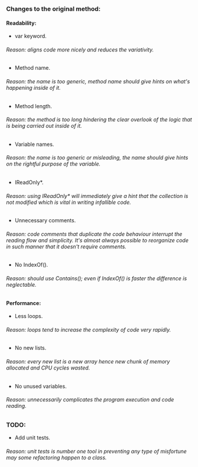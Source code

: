 ### Changes to the original method:

#### Readability:
- var keyword.
###### Reason: aligns code more nicely and reduces the variativity.
- Method name.
###### Reason: the name is too generic, method name should give hints on what's happening inside of it.
- Method length.
###### Reason: the method is too long hindering the clear overlook of the logic that is being carried out inside of it.
- Variable names.
###### Reason: the name is too generic or misleading, the name should give hints on the rightful purpose of the variable.
- IReadOnly*.
###### Reason: using IReadOnly* will immediately give a hint that the collection is not modified which is vital in writing infallible code.
- Unnecessary comments.
###### Reason: code comments that duplicate the code behaviour interrupt the reading flow and simplicity. It's almost always possible to reorganize code in such manner that it doesn't require comments.
- No IndexOf().
###### Reason: should use Contains(); even if IndexOf() is faster the difference is neglectable.

#### Performance:
- Less loops.
###### Reason: loops tend to increase the complexity of code very rapidly.
- No new lists.
###### Reason: every new list is a new array hence new chunk of memory allocated and CPU cycles wasted.
- No unused variables.
###### Reason: unnecessarily complicates the program execution and code reading.

### TODO:
- Add unit tests.
###### Reason: unit tests is number one tool in preventing any type of misfortune may some refactoring happen to a class.
